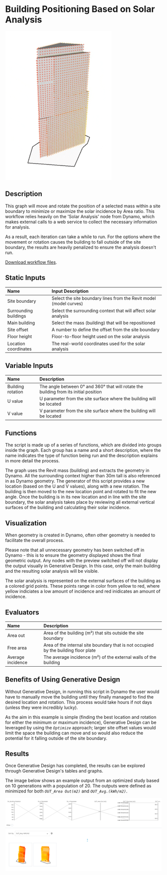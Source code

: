# Building Positioning Based on Solar Analysis

![](../../.gitbook/assets/workflow21.gif)

## Description

This graph will move and rotate the position of a selected mass within a site boundary to minimize or maximize the solar incidence by Area ratio. This workflow relies heavily on the 'Solar Analysis' node from Dynamo, which makes external calls to a web service to collect the necessary information for analysis. 

As a result, each iteration can take a while to run. For the options where the movement or rotation causes the building to fall outside of the site boundary, the results are heavily penalized to ensure the analysis doesn't run.

[Download workflow files](https://github.com/DynamoDS/RefineryPrimer/releases/download/samples-v1/04-02-02_Building-positioning.zip).

## Static Inputs

| Name | Input Description |
| :--- | :--- |
| Site boundary | Select the site boundary lines from the Revit model \(model curves\) |
| Surrounding buildings | Select the surrounding context that will affect solar analysis |
| Main building | Select the mass \(building\) that will be repositioned |
| Site offset | A number to define the offset from the site boundary |
| Floor height | Floor-to-floor height used on the solar analysis |
| Location coordinates | The real-world coordinates used for the solar analysis |

## Variable Inputs

| Name | Description |
| :--- | :--- |
| Building rotation | The angle between 0° and 360° that will rotate the building from its initial position |
| U value | U parameter from the site surface where the building will be located |
| V value | V parameter from the site surface where the building will be located |

## Functions

The script is made up of a series of functions, which are divided into groups inside the graph. Each group has a name and a short description, where the name indicates the type of function being run and the description explains in more detail the process.

The graph uses the Revit mass \(building\) and extracts the geometry in Dynamo. All the surrounding context higher than 30m tall is also referenced in as Dynamo geometry. The generator of this script provides a new location \(based on the U and V values\), along with a new rotation. The building is then moved to the new location point and rotated to fit the new angle. Once the building is in its new location and in line with the site boundary, the solar analysis takes place by reviewing all external vertical surfaces of the building and calculating their solar incidence.

## Visualization

When geometry is created in Dynamo, often other geometry is needed to facilitate the overall process. 

Please note that all unnecessary geometry has been switched off in Dynamo - this is to ensure the geometry displayed shows the final geometric output. Any nodes with the preview switched off will not display the output visually in Generative Design. In this case, only the main building and the resulting solar analysis will be visible. 

The solar analysis is represented on the external surfaces of the building as a colored grid points. These points range in color from yellow to red, where yellow indiciates a low amount of incidence and red inidicates an amount of incidence.

## Evaluators

| Name | Description |
| :--- | :--- |
| Area out | Area of the building \(m²\) that sits outside the site boundary |
| Free area | Area of the internal site boundary that is not occupied by the building floor plate |
| Average incidence | The average incidence \(m²\) of the external walls of the building |

## Benefits of Using Generative Design

Without Generative Design, in running this script in Dynamo the user would have to manually move the building until they finally managed to find the desired location and rotation. This process would take hours if not days \(unless they were incredibly lucky\). 

As the aim in this example is simple \(finding the best location and rotation for either the minimum or maximum incidence\), Generative Design can be leveraged by using the _`Optimize`_ approach; larger site offset values would limit the space the building can move and so would also reduce the potential for it falling outside of the site boundary.

## Results

Once Generative Design has completed, the results can be explored through Generative Design's tables and graphs. 

The image below shows an example output from an optimized study based on 10 generations with a population of 20. The outputs were defined as minimized for both _`OUT_Area Out(m2)`_ and _`OUT_Avg.(kWh/m2)`_.

![](../../.gitbook/assets/workflow22.png)

